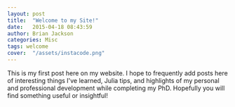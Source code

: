 ```yaml
---
layout: post
title:  "Welcome to my Site!"
date:   2015-04-18 08:43:59
author: Brian Jackson
categories: Misc
tags: welcome
cover:  "/assets/instacode.png"
---
```


This is my first post here on my website. I hope to frequently add posts here of interesting things I've learned, Julia tips, and highlights of my personal and professional development while completing my PhD. Hopefully you will find something useful or insightful!
